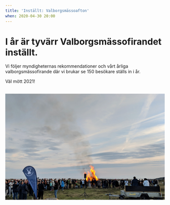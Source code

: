 ```yaml
---
title: 'Inställt: Valborgsmässoafton'
when: 2020-04-30 20:00 
---
```

<h1>I år är tyvärr Valborgsmässofirandet inställt.</h1>
Vi följer myndigheternas rekommendationer och vårt årliga valborgsmässofirande där vi brukar se 150 besökare ställs in i år. 

Väl mött 2021!

<!-- 
Vi möter VÅREN med tal, sång och en stor brasa.

Platsen för brasan och firandet är på ängen vid stora P-platsen Långasandsvägen - se karta.

<strong>Kl.20.00</strong> Sång, tal och tändning av brasan.

<a href="/assets/images/Valborg.pdf">Sånghäfte Valborg</a>


OBS! Fastighetsägareföreningen arrangerar brasan, eget ris kan tyvärr inte lämnas in.

&nbsp;

<img width="657" height="449" class="wp-image-538 alignleft" src="/assets/images/Valborg-map.png" />

--> 

<br>

<div class="center">
    <img width="800" src="/assets/images/Valborg_2019.jpg" />
</div>

<br>
